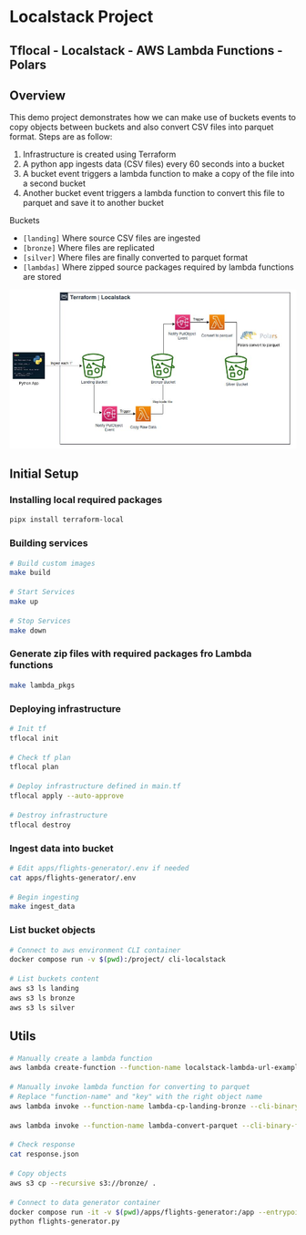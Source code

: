# Localstack Project
## Tflocal - Localstack - AWS Lambda Functions - Polars
## Overview

This demo project demonstrates how we can make use of buckets events to copy objects between buckets and also convert CSV files into parquet format. Steps are as follow:

1. Infrastructure is created using Terraform
2. A python app ingests data (CSV files) every 60 seconds into a bucket
3. A bucket event triggers a lambda function to make a copy of the file into a second bucket
4. Another bucket event triggers a lambda function to convert this file to parquet and save it to another bucket

Buckets 
- `[landing]` Where source CSV files are ingested
- `[bronze]` Where files are replicated
- `[silver]` Where files are finally converted to parquet format
- `[lambdas]` Where zipped source packages required by lambda functions are stored

![](./imgs/localstack_arch.jpeg)
## Initial Setup
### Installing local required packages
```bash
pipx install terraform-local
```

### Building services 
```bash
# Build custom images
make build

# Start Services
make up

# Stop Services
make down
```

### Generate zip files with required packages fro Lambda functions
```bash
make lambda_pkgs
```


### Deploying infrastructure 
```bash
# Init tf 
tflocal init

# Check tf plan
tflocal plan

# Deploy infrastructure defined in main.tf
tflocal apply --auto-approve

# Destroy infrastructure
tflocal destroy
```

### Ingest data into bucket
```bash
# Edit apps/flights-generator/.env if needed
cat apps/flights-generator/.env

# Begin ingesting
make ingest_data
```

### List bucket objects
```bash
# Connect to aws environment CLI container
docker compose run -v $(pwd):/project/ cli-localstack

# List buckets content
aws s3 ls landing
aws s3 ls bronze
aws s3 ls silver
```

## Utils

```bash
# Manually create a lambda function
aws lambda create-function --function-name localstack-lambda-url-example  --runtime python3.10 --zip-file fileb://lambdas/function.zip --handler handler.lambda_handler --role arn:aws:iam::000000000000:role/lambda-role

# Manually invoke lambda function for converting to parquet
# Replace "function-name" and "key" with the right object name
aws lambda invoke --function-name lambda-cp-landing-bronze --cli-binary-format raw-in-base64-out --payload '{ "Records": [ { "s3": { "bucket": { "name": "landing" }, "object": { "key": "flights_9698.csv" } } } ] }' response.json

aws lambda invoke --function-name lambda-convert-parquet --cli-binary-format raw-in-base64-out --payload '{ "Records": [ { "s3": { "bucket": { "name": "bronze" }, "object": { "key": "flights_4131.csv" } } } ] }' response.json

# Check response
cat response.json

# Copy objects
aws s3 cp --recursive s3://bronze/ .

# Connect to data generator container
docker compose run -it -v $(pwd)/apps/flights-generator:/app --entrypoint bash flights_generator
python flights-generator.py 
```
